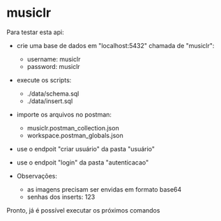 # musiclr

Para testar esta api:

- crie uma base de dados em "localhost:5432" chamada de "musiclr":

  - username: musiclr
  - password: musiclr

- execute os scripts:

  - ./data/schema.sql
  - ./data/insert.sql

- importe os arquivos no postman:

  - musiclr.postman_collection.json
  - workspace.postman_globals.json

- use o endpoit "criar usuário" da pasta "usuário"
- use o endpoit "login" da pasta "autenticacao"

- Observações:
  - as imagens precisam ser envidas em formato base64
  - senhas dos inserts: 123

Pronto, já é possível executar os próximos comandos
